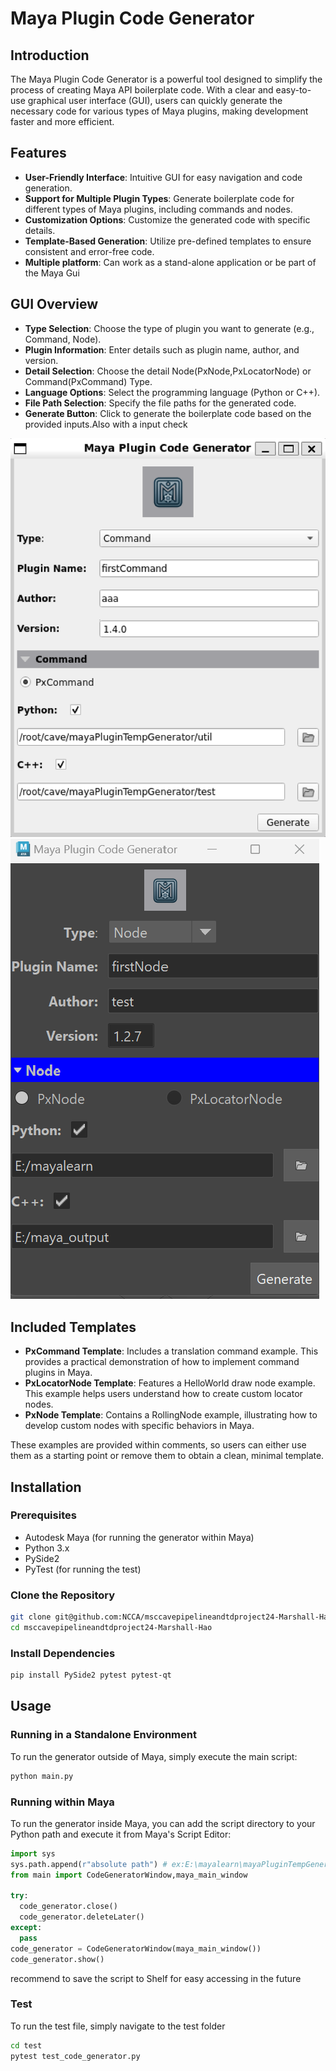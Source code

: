 # Maya Plugin Code Generator

## Introduction

The Maya Plugin Code Generator is a powerful tool designed to simplify the process of creating Maya API boilerplate code. With a clear and easy-to-use graphical user interface (GUI), users can quickly generate the necessary code for various types of Maya plugins, making development faster and more efficient.

## Features

- **User-Friendly Interface**: Intuitive GUI for easy navigation and code generation.
- **Support for Multiple Plugin Types**: Generate boilerplate code for different types of Maya plugins, including commands and nodes.
- **Customization Options**: Customize the generated code with specific details.
- **Template-Based Generation**: Utilize pre-defined templates to ensure consistent and error-free code.
- **Multiple platform**: Can work as a stand-alone application or be part of the Maya Gui

## GUI Overview

- **Type Selection**: Choose the type of plugin you want to generate (e.g., Command, Node).
- **Plugin Information**: Enter details such as plugin name, author, and version.
- **Detail Selection**: Choose the detail Node(PxNode,PxLocatorNode) or Command(PxCommand) Type.
- **Language Options**: Select the programming language (Python or C++).
- **File Path Selection**: Specify the file paths for the generated code.
- **Generate Button**: Click to generate the boilerplate code based on the provided inputs.Also with a input check

![Windows UI](images/win_ui.png)
![Maya UI](images/maya_env.png)

## Included Templates

- **PxCommand Template**: Includes a translation command example. This provides a practical demonstration of how to implement command plugins in Maya.
- **PxLocatorNode Template**: Features a HelloWorld draw node example. This example helps users understand how to create custom locator nodes.
- **PxNode Template**: Contains a RollingNode example, illustrating how to develop custom nodes with specific behaviors in Maya.

These examples are provided within comments, so users can either use them as a starting point or remove them to obtain a clean, minimal template.


## Installation

### Prerequisites

- Autodesk Maya (for running the generator within Maya)
- Python 3.x
- PySide2
- PyTest (for running the test)

### Clone the Repository

```sh
git clone git@github.com:NCCA/msccavepipelineandtdproject24-Marshall-Hao.git
cd msccavepipelineandtdproject24-Marshall-Hao
```

### Install Dependencies
```sh
pip install PySide2 pytest pytest-qt
```

## Usage

### Running in a Standalone Environment

To run the generator outside of Maya, simply execute the main script:

```sh
python main.py
```

### Running within Maya

To run the generator inside Maya, you can add the script directory to your Python path and execute it from Maya's Script Editor:

```python
import sys
sys.path.append(r"absolute path") # ex:E:\mayalearn\mayaPluginTempGenerator
from main import CodeGeneratorWindow,maya_main_window

try:
  code_generator.close() 
  code_generator.deleteLater() 
except:
  pass
code_generator = CodeGeneratorWindow(maya_main_window())
code_generator.show()
```

recommend to save the script to Shelf for easy accessing in the future

### Test

To run the test file, simply navigate to the test folder

```sh
cd test
pytest test_code_generator.py
```

